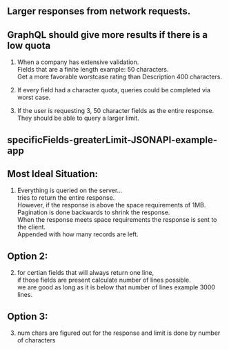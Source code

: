 ## Larger responses from network requests.

## GraphQL should give more results if there is a low quota
1) When a company has extensive validation.
<br/> Fields that are a finite length example: 50 characters. 
<br/> Get a more favorable worstcase rating than Description 400 characters.

2) If every field had a character quota, queries could be completed via worst case.

3) If the user is requesting 3, 50 character fields as the entire response.
<br/> They should be able to query a larger limit.


## specificFields-greaterLimit-JSONAPI-example-app

## Most Ideal Situation:
1) Everything is queried on the server...
<br/>tries to return the entire response. 
<br/>However, if the response is above the space requirements of 1MB.
<br/>Pagination is done backwards to shrink the response.
<br/>When the response meets space requirements the response is sent to the client.
<br/>Appended with how many records are left.

## Option 2: 
2) for certian fields that will always return one line,
<br/>if those fields are present calculate number of lines possible.
<br/>we are good as long as it is below that number of lines example 3000 lines.

## Option 3: 
3) num chars are figured out for the response and limit is done by number of characters

